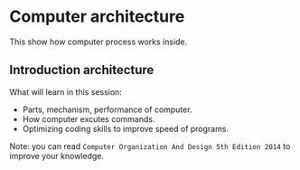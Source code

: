 # Computer architecture 

This show how computer process works inside.

## Introduction architecture

What will learn in this session:
- Parts, mechanism, performance of computer.
- How computer excutes commands.
- Optimizing coding skills to improve speed of programs.

Note: you can read `Computer Organization And Design 5th Edition 2014` to improve your knowledge.
